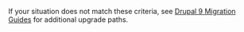 If your situation does not match these criteria, see <a href="/docs/drupal-9-migration">Drupal 9 Migration Guides</a> for additional upgrade paths.